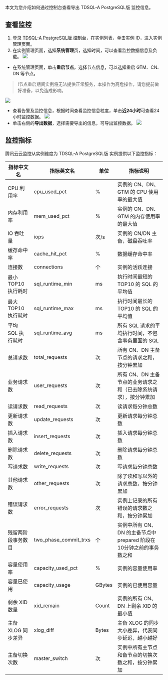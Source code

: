 本文为您介绍如何通过控制台查看导出 TDSQL-A PostgreSQL版 监控信息。

## 查看监控
1. 登录 [TDSQL-A  PostgreSQL版 控制台](https://console.cloud.tencent.com/tdsqla/tdapg)，在实例列表，单击实例 ID，进入实例管理页面。
2. 在实例管理页面，选择**系统管理**页，选择时间，可以查看监控数据信息及负载。
![](https://main.qcloudimg.com/raw/9f91bddcb55d9ffc8827eaa48128f655.png)
  - 在系统管理页面，单击**重启节点**，选择节点信息，可以选择重启 GTM、CN、DN 等节点。
>!节点重启期间实例将无法提供正常服务，本操作为高危操作，请您提前做好准备，以免造成影响。
>
![](https://main.qcloudimg.com/raw/d9834a0a75e0ff79d960ad327fb60edb.png)
  - 查看告警及监控信息，根据时间查看监控信息粒度，单击**近24小时**可查看24小时监控数据。
![](https://main.qcloudimg.com/raw/508bd5761786e9648e29f98cfb56d632.png)
  - 单击右侧的**导出数据**，选择需要导出的信息，可导出监控数据。
![](https://main.qcloudimg.com/raw/a7ba1cd7c827a9abaf1a26b97423929b.png)

## 监控指标
腾讯云云监控从实例维度为 TDSQL-A PostgreSQL版 实例提供以下监控指标：

| **指标中文名**       | **指标英文名**        | **单位** | **指标说明**                                                 |
| -------------------- | --------------------- | -------- | ------------------------------------------------------------ |
| CPU  利用率          | cpu_used_pct          | %        | 实例的  CN、DN、GTM 的 CPU 使用率的最大值                    |
| 内存利用率           | mem_used_pct          | %        | 实例的  CN、DN、GTM 的内存使用率的最大值                     |
| IO 吞吐量            | iops                  | 次/s     | 实例的  CN/DN 主备，磁盘吞吐率                               |
| 缓存命中率           | cache_hit_pct         | %        | 数据缓存命中率                                               |
| 连接数               | connections           | 个       | 实例的活跃连接                                               |
| 最小  TOP10 执行耗时 | sql_runtime_min       | ms       | 执行时间最短的 TOP10 的 SQL 的平均值                         |
| 最大  TOP10 执行耗时 | sql_runtime_max       | ms       | 执行时间最长的 TOP10 的 SQL 的平均值                         |
| 平均  SQL 执行耗时   | sql_runtime_avg       | ms       | 所有  SQL 请求的平均执行时间，不包含事务里面的 SQL           |
| 总请求数             | total_requests        | 次       | 所有  CN、DN 主备节点的请求之和，按分钟累加                  |
| 业务请求数           | user_requests         | 次       | 所有  CN、DN 主备节点的业务请求之和（已去除系统请求），按分钟累加 |
| 读请求数             | read_requests         | 次       | 读请求每分钟总数                                             |
| 更新请求数           | update_requests       | 次       | 更新请求每分钟总数                                           |
| 插入请求数           | insert_requests       | 次       | 插入请求每分钟总数                                           |
| 删除请求数           | delete_requests       | 次       | 删除请求每分钟总数                                           |
| 写请求数             | write_requests        | 次       | 写请求每分钟总数                                             |
| 其他请求数           | other_requests        | 次       | 除了读和写以外的请求总数，按分钟累加                         |
| 错误请求数           | error_requests        | 次       | 实例上记录的所有错误的请求数之和，按分钟累加                 |
| 残留两阶段事务数目   | two_phase_commit_trxs | 个       | 实例中所有 CN、DN 的主备节点中  prepared 阶段在10分钟之前的事务数之和 |
| 容量使用率           | capacity_used_pct     | %        | 实例的容量使用率                                             |
| 容量已使用           | capacity_usage        | GBytes   | 实例的已使用容量                                             |
| 剩余  XID 数量       | xid_remain            | Count    | 实例的所有 CN、DN 上剩余 XID 的最小值                        |
| 主备  XLOG 同步差异  | xlog_diff             | Bytes    | 主备  XLOG 的同步大小差异，代表同步延迟，越小越好            |
| 主备切换次数         | master_switch         | 次       | 实例中所有主节点和备节点的切换次数之和，按分钟累加           |


